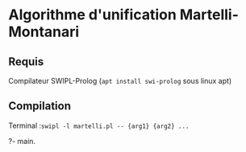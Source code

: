 # Algorithme d'unification Martelli-Montanari

## Requis

Compilateur SWIPL-Prolog (`apt install swi-prolog` sous linux apt)

## Compilation

Terminal :`swipl -l martelli.pl -- {arg1} {arg2} ...`

?- main.